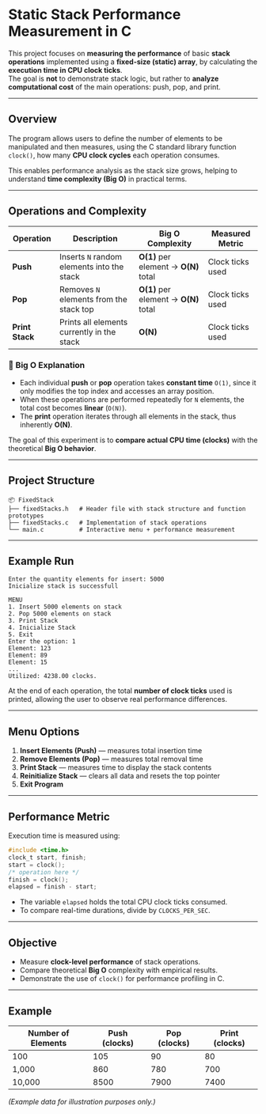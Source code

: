 # Static Stack Performance Measurement in C

This project focuses on **measuring the performance** of basic **stack operations** implemented using a **fixed-size (static) array**, by calculating the **execution time in CPU clock ticks**.  
The goal is **not** to demonstrate stack logic, but rather to **analyze computational cost** of the main operations: push, pop, and print.

---

## Overview

The program allows users to define the number of elements to be manipulated and then measures, using the C standard library function `clock()`, how many **CPU clock cycles** each operation consumes.

This enables performance analysis as the stack size grows, helping to understand **time complexity (Big O)** in practical terms.

---

## Operations and Complexity

| Operation | Description | Big O Complexity | Measured Metric |
|------------|-------------|------------------|-----------------|
| **Push** | Inserts `N` random elements into the stack | **O(1)** per element → **O(N)** total | Clock ticks used |
| **Pop** | Removes `N` elements from the stack top | **O(1)** per element → **O(N)** total | Clock ticks used |
| **Print Stack** | Prints all elements currently in the stack | **O(N)** | Clock ticks used |

### 🧠 Big O Explanation
- Each individual **push** or **pop** operation takes **constant time** `O(1)`, since it only modifies the top index and accesses an array position.
- When these operations are performed repeatedly for `N` elements, the total cost becomes **linear** (`O(N)`).
- The **print** operation iterates through all elements in the stack, thus inherently **O(N)**.

The goal of this experiment is to **compare actual CPU time (clocks)** with the theoretical **Big O behavior**.

---

## Project Structure

```
📦 FixedStack
├── fixedStacks.h   # Header file with stack structure and function prototypes
├── fixedStacks.c   # Implementation of stack operations
└── main.c          # Interactive menu + performance measurement
```

---

## Example Run

```
Enter the quantity elements for insert: 5000
Inicialize stack is successfull

MENU
1. Insert 5000 elements on stack
2. Pop 5000 elements on stack
3. Print Stack
4. Inicialize Stack
5. Exit
Enter the option: 1
Element: 123
Element: 89
Element: 15
...
Utilized: 4238.00 clocks.
```

At the end of each operation, the total **number of clock ticks** used is printed, allowing the user to observe real performance differences.

---

## Menu Options

1. **Insert Elements (Push)** — measures total insertion time  
2. **Remove Elements (Pop)** — measures total removal time  
3. **Print Stack** — measures time to display the stack contents  
4. **Reinitialize Stack** — clears all data and resets the top pointer  
5. **Exit Program**

---

## Performance Metric

Execution time is measured using:
```c
#include <time.h>
clock_t start, finish;
start = clock();
/* operation here */
finish = clock();
elapsed = finish - start;
```

- The variable `elapsed` holds the total CPU clock ticks consumed.
- To compare real-time durations, divide by `CLOCKS_PER_SEC`.

---

## Objective

- Measure **clock-level performance** of stack operations.
- Compare theoretical **Big O** complexity with empirical results.
- Demonstrate the use of `clock()` for performance profiling in C.

---

## Example

| Number of Elements | Push (clocks) | Pop (clocks) | Print (clocks) |
|--------------------|---------------|---------------|----------------|
| 100                | 105           | 90            | 80             |
| 1,000              | 860           | 780           | 700            |
| 10,000             | 8500          | 7900          | 7400           |

*(Example data for illustration purposes only.)*
